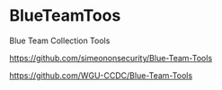 # BlueTeamToos
Blue Team Collection Tools

https://github.com/simeononsecurity/Blue-Team-Tools

https://github.com/WGU-CCDC/Blue-Team-Tools

